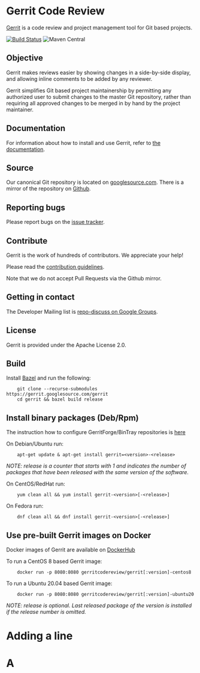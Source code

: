 # Gerrit Code Review

[Gerrit](https://www.gerritcodereview.com) is a code review and project
management tool for Git based projects.

[![Build Status](https://gerrit-ci.gerritforge.com/job/Gerrit-bazel-java11-master/badge/icon)](https://gerrit-ci.gerritforge.com/job/Gerrit-bazel-java11-master/)
![Maven Central](https://img.shields.io/maven-central/v/com.google.gerrit/gerrit-war)

## Objective

Gerrit makes reviews easier by showing changes in a side-by-side display,
and allowing inline comments to be added by any reviewer.

Gerrit simplifies Git based project maintainership by permitting any
authorized user to submit changes to the master Git repository, rather
than requiring all approved changes to be merged in by hand by the project
maintainer.

## Documentation

For information about how to install and use Gerrit, refer to
[the documentation](https://gerrit-review.googlesource.com/Documentation/index.html).

## Source

Our canonical Git repository is located on [googlesource.com](https://gerrit.googlesource.com/gerrit).
There is a mirror of the repository on [Github](https://github.com/GerritCodeReview/gerrit).

## Reporting bugs

Please report bugs on the [issue tracker](https://bugs.chromium.org/p/gerrit/issues/list).

## Contribute

Gerrit is the work of hundreds of contributors. We appreciate your help!

Please read the [contribution guidelines](https://gerrit.googlesource.com/gerrit/+/master/SUBMITTING_PATCHES).

Note that we do not accept Pull Requests via the Github mirror.

## Getting in contact

The Developer Mailing list is [repo-discuss on Google Groups](https://groups.google.com/forum/#!forum/repo-discuss).

## License

Gerrit is provided under the Apache License 2.0.

## Build

Install [Bazel](https://bazel.build/versions/master/docs/install.html) and run the following:

        git clone --recurse-submodules https://gerrit.googlesource.com/gerrit
        cd gerrit && bazel build release

## Install binary packages (Deb/Rpm)

The instruction how to configure GerritForge/BinTray repositories is
[here](https://gitenterprise.me/2015/02/27/gerrit-2-10-rpm-and-debian-packages-available/)

On Debian/Ubuntu run:

        apt-get update & apt-get install gerrit=<version>-<release>

_NOTE: release is a counter that starts with 1 and indicates the number of packages that have
been released with the same version of the software._

On CentOS/RedHat run:

        yum clean all && yum install gerrit-<version>[-<release>]

On Fedora run:

        dnf clean all && dnf install gerrit-<version>[-<release>]

## Use pre-built Gerrit images on Docker

Docker images of Gerrit are available on [DockerHub](https://hub.docker.com/u/gerritforge/)

To run a CentOS 8 based Gerrit image:

        docker run -p 8080:8080 gerritcodereview/gerrit[:version]-centos8

To run a Ubuntu 20.04 based Gerrit image:

        docker run -p 8080:8080 gerritcodereview/gerrit[:version]-ubuntu20

_NOTE: release is optional. Last released package of the version is installed if the release
number is omitted._

# Adding a line

# A